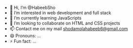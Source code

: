 - 👋 Hi, I’m @HabeebSho
- 👀 I’m interested in web development and full stack
- 🌱 I’m currently learning JavaScripts
- 💞️ I’m looking to collaborate on HTML and CSS projects
- 📫 Contact me on my mail shodamolahabeeb6@gmail.com
- 😄 Pronouns: ...
- ⚡ Fun fact: ...

<!---
HabeebSho/HabeebSho is a ✨ special ✨ repository because its `README.md` (this file) appears on your GitHub profile.
You can click the Preview link to take a look at your changes.
--->
